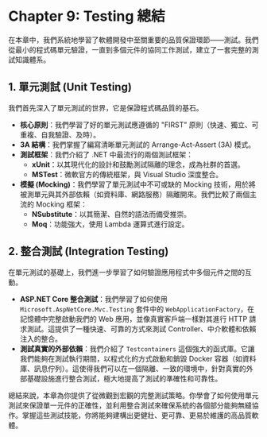 # Chapter 9: Testing 總結

在本章中，我們系統地學習了軟體開發中至關重要的品質保證環節——測試。我們從最小的程式碼單元驗證，一直到多個元件的協同工作測試，建立了一套完整的測試知識體系。

## 1. 單元測試 (Unit Testing)
我們首先深入了單元測試的世界，它是保證程式碼品質的基石。
- **核心原則**：我們學習了好的單元測試應遵循的 "FIRST" 原則（快速、獨立、可重複、自我驗證、及時）。
- **3A 結構**：我們掌握了編寫清晰單元測試的 Arrange-Act-Assert (3A) 模式。
- **測試框架**：我們介紹了 .NET 中最流行的兩個測試框架：
    - **xUnit**：以其現代化的設計和鼓勵測試隔離的理念，成為社群的首選。
    - **MSTest**：微軟官方的傳統框架，與 Visual Studio 深度整合。
- **模擬 (Mocking)**：我們學習了單元測試中不可或缺的 Mocking 技術，用於將被測單元與其外部依賴（如資料庫、網路服務）隔離開來。我們比較了兩個主流的 Mocking 框架：
    - **NSubstitute**：以其簡潔、自然的語法而備受推崇。
    - **Moq**：功能強大，使用 Lambda 運算式進行設定。

## 2. 整合測試 (Integration Testing)
在單元測試的基礎上，我們進一步學習了如何驗證應用程式中多個元件之間的互動。
- **ASP.NET Core 整合測試**：我們學習了如何使用 `Microsoft.AspNetCore.Mvc.Testing` 套件中的 `WebApplicationFactory`，在記憶體中完整啟動我們的 Web 應用，並像真實客戶端一樣對其進行 HTTP 請求測試。這提供了一種快速、可靠的方式來測試 Controller、中介軟體和依賴注入的整合。
- **測試真實的外部依賴**：我們介紹了 `Testcontainers` 這個強大的函式庫。它讓我們能夠在測試執行期間，以程式化的方式啟動和銷毀 Docker 容器（如資料庫、訊息佇列）。這使得我們可以在一個隔離、一致的環境中，針對真實的外部基礎設施進行整合測試，極大地提高了測試的準確性和可靠性。

總結來說，本章為你提供了從微觀到宏觀的完整測試策略。你學會了如何使用單元測試來保證單一元件的正確性，並利用整合測試來確保系統的各個部分能夠無縫協作。掌握這些測試技能，你將能夠建構出更健壯、更可靠、更易於維護的高品質軟體。